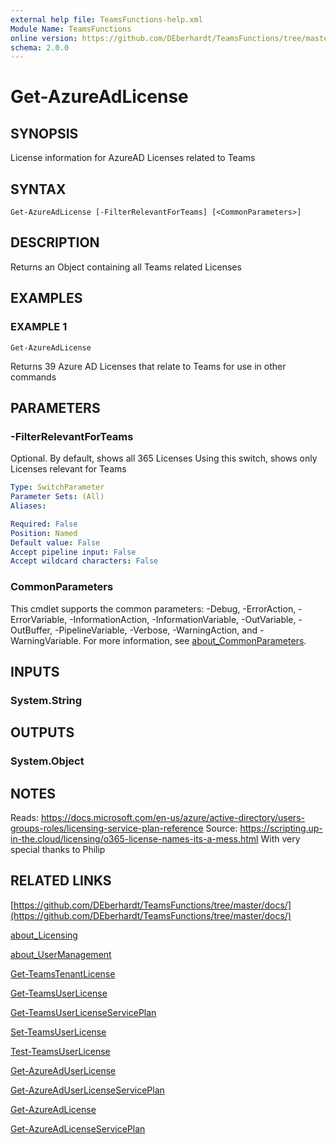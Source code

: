 ```yaml
---
external help file: TeamsFunctions-help.xml
Module Name: TeamsFunctions
online version: https://github.com/DEberhardt/TeamsFunctions/tree/master/docs/
schema: 2.0.0
---
```


# Get-AzureAdLicense

## SYNOPSIS
License information for AzureAD Licenses related to Teams

## SYNTAX

```
Get-AzureAdLicense [-FilterRelevantForTeams] [<CommonParameters>]
```

## DESCRIPTION
Returns an Object containing all Teams related Licenses

## EXAMPLES

### EXAMPLE 1
```
Get-AzureAdLicense
```

Returns 39 Azure AD Licenses that relate to Teams for use in other commands

## PARAMETERS

### -FilterRelevantForTeams
Optional.
By default, shows all 365 Licenses
Using this switch, shows only Licenses relevant for Teams

```yaml
Type: SwitchParameter
Parameter Sets: (All)
Aliases:

Required: False
Position: Named
Default value: False
Accept pipeline input: False
Accept wildcard characters: False
```

### CommonParameters
This cmdlet supports the common parameters: -Debug, -ErrorAction, -ErrorVariable, -InformationAction, -InformationVariable, -OutVariable, -OutBuffer, -PipelineVariable, -Verbose, -WarningAction, and -WarningVariable. For more information, see [about_CommonParameters](http://go.microsoft.com/fwlink/?LinkID=113216).

## INPUTS

### System.String
## OUTPUTS

### System.Object
## NOTES
Reads:  https://docs.microsoft.com/en-us/azure/active-directory/users-groups-roles/licensing-service-plan-reference
Source: https://scripting.up-in-the.cloud/licensing/o365-license-names-its-a-mess.html
With very special thanks to Philip

## RELATED LINKS

[https://github.com/DEberhardt/TeamsFunctions/tree/master/docs/](https://github.com/DEberhardt/TeamsFunctions/tree/master/docs/)

[about_Licensing]()

[about_UserManagement]()

[Get-TeamsTenantLicense]()

[Get-TeamsUserLicense]()

[Get-TeamsUserLicenseServicePlan]()

[Set-TeamsUserLicense]()

[Test-TeamsUserLicense]()

[Get-AzureAdUserLicense]()

[Get-AzureAdUserLicenseServicePlan]()

[Get-AzureAdLicense]()

[Get-AzureAdLicenseServicePlan]()

